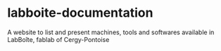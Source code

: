 # labboite-documentation
A website to list and present machines, tools and softwares available in LabBoîte, fablab of Cergy-Pontoise
